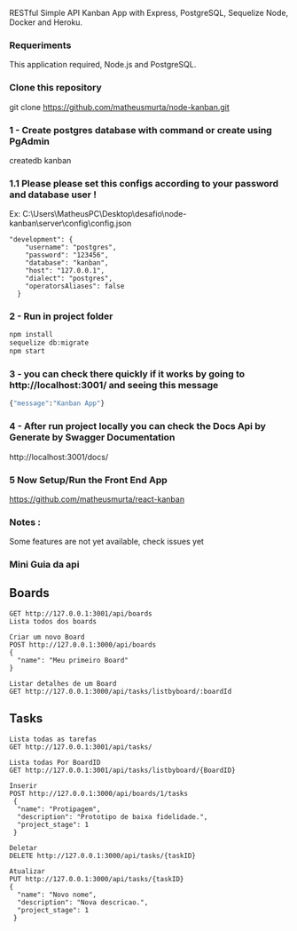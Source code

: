 RESTful Simple API Kanban App with Express, PostgreSQL, Sequelize Node, Docker and Heroku.

### Requeriments
This application required, Node.js and PostgreSQL.

### Clone this repository
git clone https://github.com/matheusmurta/node-kanban.git

### 1 - Create postgres database with command or create using PgAdmin 
createdb kanban

### 1.1 Please please set this configs according to your password and database user !
Ex: 
C:\Users\MatheusPC\Desktop\desafio\node-kanban\server\config\config.json

```
"development": {
    "username": "postgres",
    "password": "123456",
    "database": "kanban",
    "host": "127.0.0.1",
    "dialect": "postgres",
    "operatorsAliases": false
  }
```

### 2 - Run in project folder 
```sh
npm install
sequelize db:migrate
npm start 
```
### 3 - you can check there quickly if it works by going to http://localhost:3001/ and seeing this message
```sh
{"message":"Kanban App"}
```

### 4 - After run project locally you can check the Docs Api by Generate by Swagger Documentation
http://localhost:3001/docs/

### 5 Now Setup/Run the Front End App
https://github.com/matheusmurta/react-kanban


### Notes : 
Some features are not yet available, check issues yet

### Mini Guia da api

## Boards
```
GET http://127.0.0.1:3001/api/boards
Lista todos dos boards

Criar um novo Board
POST http://127.0.0.1:3000/api/boards
{
  "name": "Meu primeiro Board"
}

Listar detalhes de um Board 
GET http://127.0.0.1:3000/api/tasks/listbyboard/:boardId

```
## Tasks 
```
Lista todas as tarefas
GET http://127.0.0.1:3001/api/tasks/ 

Lista todas Por BoardID 
GET http://127.0.0.1:3001/api/tasks/listbyboard/{BoardID}

Inserir  
POST http://127.0.0.1:3000/api/boards/1/tasks
 {
  "name": "Protipagem",
  "description": "Prototipo de baixa fidelidade.",
  "project_stage": 1
 }

Deletar 
DELETE http://127.0.0.1:3000/api/tasks/{taskID}

Atualizar 
PUT http://127.0.0.1:3000/api/tasks/{taskID}
{
  "name": "Novo nome",
  "description": "Nova descricao.",
  "project_stage": 1
 }
 

```
